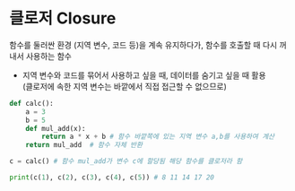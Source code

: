 # 클로저 Closure
함수를 둘러싼 환경 (지역 변수, 코드 등)을 계속 유지하다가, 함수를 호출할 때 다시 꺼내서 사용하는 함수

- 지역 변수와 코드를 묶어서 사용하고 싶을 때, 데이터를 숨기고 싶을 때 활용<br>
(클로저에 속한 지역 변수는 바깥에서 직접 접근할 수 없으므로)
```python
def calc():
	a = 3
	b = 5
	def mul_add(x):
		return a * x + b # 함수 바깥쪽에 있는 지역 변수 a,b를 사용하여 계산
	return mul_add  # 함수 자체 반환 

c = calc() # 함수 mul_add가 변수 c에 할당됨 해당 함수를 클로저라 함

print(c(1), c(2), c(3), c(4), c(5)) # 8 11 14 17 20
```

